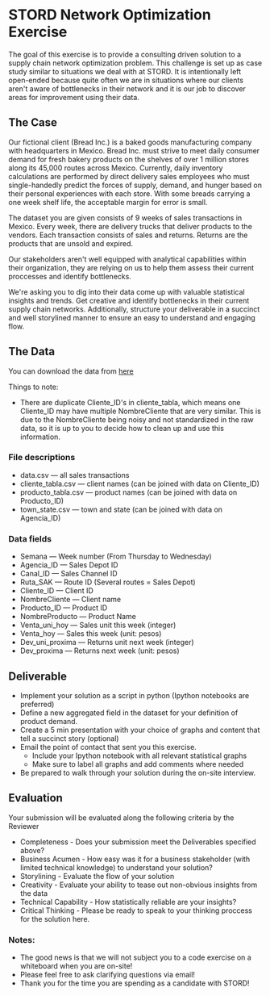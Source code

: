 # STORD Network Optimization Exercise
The goal of this exercise is to provide a consulting driven solution to a supply chain network optimization problem. This challenge is set up as case study similar to situations we deal with at STORD. It is intentionally left open-ended because quite often we are in situations where our clients aren't aware of bottlenecks in their network and it is our job to discover areas for improvement using their data. 

## The Case 
Our fictional client (Bread Inc.) is a baked goods manufacturing company with headquarters in Mexico. Bread Inc. must strive to meet daily consumer demand for fresh bakery products on the shelves of over 1 million stores along its 45,000 routes across Mexico.
Currently, daily inventory calculations are performed by direct delivery sales employees who must single-handedly predict the forces of supply, demand, and hunger based on their personal experiences with each store. With some breads carrying a one week shelf life, the acceptable margin for error is small.

The dataset you are given consists of 9 weeks of sales transactions in Mexico. Every week, there are delivery trucks that deliver products to the vendors. Each transaction consists of sales and returns. Returns are the products that are unsold and expired. 

Our stakeholders aren't well equipped with analytical capabilities within their organization, they are relying on us to help them assess their current proccesses and identify bottlenecks. 

We're asking you to dig into their data come up with valuable statistical insights and trends. Get creative and identify bottlenecks in their current supply chain networks. Additionally, structure your deliverable in a succinct and well storylined manner to ensure an easy to understand and engaging flow. 
<!--- In addition to presenting/identifyng Bread Inc.'s current product demand and network bottlenecks, you, as a STORD consultant are also responsible for recommending changes to their supply chain network.--->

## The Data

You can download the data from [here](https://drive.google.com/drive/folders/1kTPNuTRtG0SRskHQ3sgsNSBkSRSlWN0r?usp=sharing)

Things to note:

* There are duplicate Cliente_ID's in cliente_tabla, which means one Cliente_ID may have multiple NombreCliente that are very similar. This is due to the NombreCliente being noisy and not standardized in the raw data, so it is up to you to decide how to clean up and use this information. 

### File descriptions
* data.csv — all sales transactions
* cliente_tabla.csv — client names (can be joined with data on Cliente_ID)
* producto_tabla.csv — product names (can be joined with data on Producto_ID)
* town_state.csv — town and state (can be joined with data on Agencia_ID)

### Data fields
* Semana — Week number (From Thursday to Wednesday)
* Agencia_ID — Sales Depot ID
* Canal_ID — Sales Channel ID
* Ruta_SAK — Route ID (Several routes = Sales Depot)
* Cliente_ID — Client ID
* NombreCliente — Client name
* Producto_ID — Product ID
* NombreProducto — Product Name
* Venta_uni_hoy — Sales unit this week (integer)
* Venta_hoy — Sales this week (unit: pesos)
* Dev_uni_proxima — Returns unit next week (integer)
* Dev_proxima — Returns next week (unit: pesos)

## Deliverable

- Implement your solution as a script in python (Ipython notebooks are preferred)
- Define a new aggregated field in the dataset for your definition of product demand. 
- Create a 5 min presentation with your choice of graphs and content that tell a succinct story (optional)
- Email the point of contact that sent you this exercise. 
  * Include your Ipython notebook with all relevant statistical graphs
  * Make sure to label all graphs and add comments where needed
- Be prepared to walk through your solution during the on-site interview. 

## Evaluation
Your submission will be evaluated along the following criteria by the Reviewer
- Completeness - Does your submission meet the Deliverables specified above?
- Business Acumen - How easy was it for a business stakeholder (with limited technical knowledge) to understand your solution?
- Storylining - Evaluate the flow of your solution
- Creativity - Evaluate your ability to tease out non-obvious insights from the data 
- Technical Capability - How statistically reliable are your insights?
- Critical Thinking - Please be ready to speak to your thinking proccess for the solution here. 

### Notes:   
- The good news is that we will not subject you to a code exercise on a whiteboard when you are on-site!
- Please feel free to ask clarifying questions via email!  
- Thank you for the time you are spending as a candidate with STORD!
